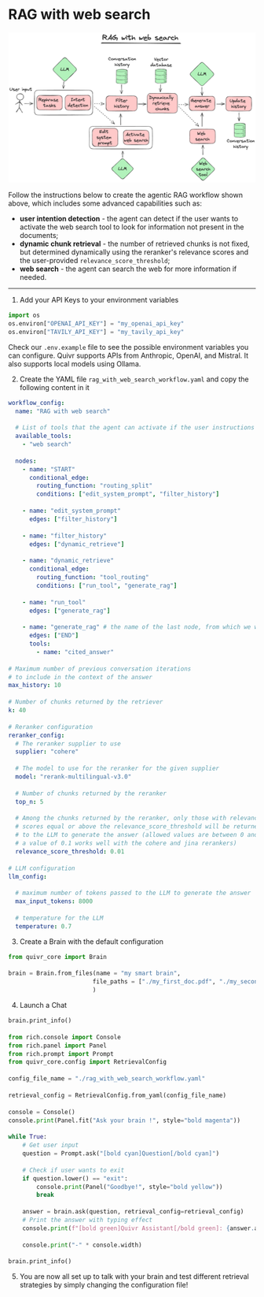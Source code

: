 # RAG with web search


![](rag_with_web_search.excalidraw.png)

Follow the instructions below to create the agentic RAG workflow shown above, which includes some advanced capabilities such as:

* **user intention detection** - the agent can detect if the user wants to activate the web search tool to look for information not present in the documents;
* **dynamic chunk retrieval** - the number of retrieved chunks is not fixed, but determined dynamically using the reranker's relevance scores and the user-provided ``relevance_score_threshold``;
* **web search** - the agent can search the web for more information if needed.


---

1. Add your API Keys to your environment variables
```python
import os
os.environ["OPENAI_API_KEY"] = "my_openai_api_key"
os.environ["TAVILY_API_KEY"] = "my_tavily_api_key"

```
Check our `.env.example` file to see the possible environment variables you can configure. Quivr supports APIs from Anthropic, OpenAI, and Mistral. It also supports local models using Ollama.

2. Create the YAML file ``rag_with_web_search_workflow.yaml`` and copy the following content in it
```yaml
workflow_config:
  name: "RAG with web search"

  # List of tools that the agent can activate if the user instructions require it
  available_tools:
    - "web search"

  nodes:
    - name: "START"
      conditional_edge:
        routing_function: "routing_split"
        conditions: ["edit_system_prompt", "filter_history"]

    - name: "edit_system_prompt"
      edges: ["filter_history"]

    - name: "filter_history"
      edges: ["dynamic_retrieve"]

    - name: "dynamic_retrieve"
      conditional_edge:
        routing_function: "tool_routing"
        conditions: ["run_tool", "generate_rag"]

    - name: "run_tool"
      edges: ["generate_rag"]

    - name: "generate_rag" # the name of the last node, from which we want to stream the answer to the user
      edges: ["END"]
      tools:
        - name: "cited_answer"

# Maximum number of previous conversation iterations
# to include in the context of the answer
max_history: 10

# Number of chunks returned by the retriever
k: 40

# Reranker configuration
reranker_config:
  # The reranker supplier to use
  supplier: "cohere"

  # The model to use for the reranker for the given supplier
  model: "rerank-multilingual-v3.0"

  # Number of chunks returned by the reranker
  top_n: 5

  # Among the chunks returned by the reranker, only those with relevance
  # scores equal or above the relevance_score_threshold will be returned
  # to the LLM to generate the answer (allowed values are between 0 and 1,
  # a value of 0.1 works well with the cohere and jina rerankers)
  relevance_score_threshold: 0.01

# LLM configuration
llm_config:

  # maximum number of tokens passed to the LLM to generate the answer
  max_input_tokens: 8000

  # temperature for the LLM
  temperature: 0.7
```

3. Create a Brain with the default configuration
```python
from quivr_core import Brain

brain = Brain.from_files(name = "my smart brain",
                        file_paths = ["./my_first_doc.pdf", "./my_second_doc.txt"],
                        )

```

4. Launch a Chat
```python
brain.print_info()

from rich.console import Console
from rich.panel import Panel
from rich.prompt import Prompt
from quivr_core.config import RetrievalConfig

config_file_name = "./rag_with_web_search_workflow.yaml"

retrieval_config = RetrievalConfig.from_yaml(config_file_name)

console = Console()
console.print(Panel.fit("Ask your brain !", style="bold magenta"))

while True:
    # Get user input
    question = Prompt.ask("[bold cyan]Question[/bold cyan]")

    # Check if user wants to exit
    if question.lower() == "exit":
        console.print(Panel("Goodbye!", style="bold yellow"))
        break

    answer = brain.ask(question, retrieval_config=retrieval_config)
    # Print the answer with typing effect
    console.print(f"[bold green]Quivr Assistant[/bold green]: {answer.answer}")

    console.print("-" * console.width)

brain.print_info()
```

5. You are now all set up to talk with your brain and test different retrieval strategies by simply changing the configuration file!
